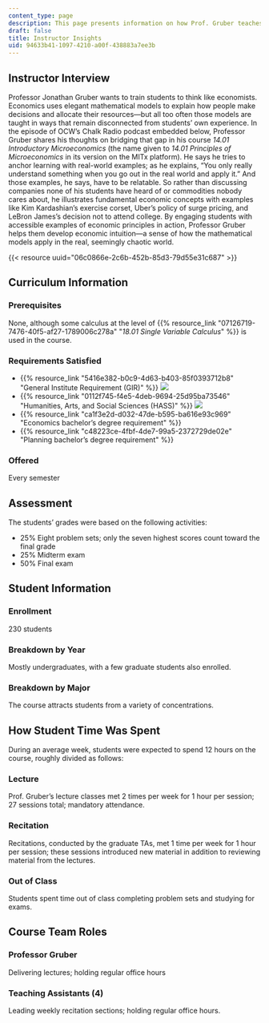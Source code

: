 ```yaml
---
content_type: page
description: This page presents information on how Prof. Gruber teaches 14.01.
draft: false
title: Instructor Insights
uid: 94633b41-1097-4210-a00f-438883a7ee3b
---
```

## Instructor Interview

Professor Jonathan Gruber wants to train students to think like economists. Economics uses elegant mathematical models to explain how people make decisions and allocate their resources—but all too often those models are taught in ways that remain disconnected from students’ own experience. In the episode of OCW’s Chalk Radio podcast embedded below, Professor Gruber shares his thoughts on bridging that gap in his course *14.01 Introductory Microeconomics* (the name given to *14.01 Principles of Microeconomics* in its version on the MITx platform). He says he tries to anchor learning with real-world examples; as he explains, “You only really understand something when you go out in the real world and apply it.” And those examples, he says, have to be relatable. So rather than discussing companies none of his students have heard of or commodities nobody cares about, he illustrates fundamental economic concepts with examples like Kim Kardashian’s exercise corset, Uber’s policy of surge pricing, and LeBron James’s decision not to attend college. By engaging students with accessible examples of economic principles in action, Professor Gruber helps them develop economic intuition—a sense of how the mathematical models apply in the real, seemingly chaotic world.

{{< resource uuid="06c0866e-2c6b-452b-85d3-79d55e31c687" >}}

## Curriculum Information

### Prerequisites

None, although some calculus at the level of {{% resource_link "07126719-7476-40f5-af27-1789006c278a" "*18.01 Single Variable Calculus*" %}} is used in the course.

### Requirements Satisfied

- {{% resource_link "5416e382-b0c9-4d63-b403-85f0393712b8" "General Institute Requirement (GIR)" %}} ![](https://ocw.mit.edu/images/educator/icon-question-gir.png)
- {{% resource_link "0112f745-f4e5-4deb-9694-25d95ba73546" "Humanities, Arts, and Social Sciences (HASS)" %}} ![](https://ocw.mit.edu/images/educator/icon-question-hass.png)
- {{% resource_link "ca1f3e2d-d032-47de-b595-ba616e93c969" "Economics bachelor’s degree requirement" %}}
- {{% resource_link "c48223ce-4fbf-4de7-99a5-2372729de02e" "Planning bachelor’s degree requirement" %}}

### Offered

Every semester

## Assessment

The students’ grades were based on the following activities:

- 25% Eight problem sets; only the seven highest scores count toward the final grade
- 25% Midterm exam
- 50% Final exam

## Student Information

### Enrollment

230 students

### Breakdown by Year

Mostly undergraduates, with a few graduate students also enrolled.

### Breakdown by Major

The course attracts students from a variety of concentrations.

## How Student Time Was Spent

During an average week, students were expected to spend 12 hours on the course, roughly divided as follows:

### Lecture

Prof. Gruber’s lecture classes met 2 times per week for 1 hour per session; 27 sessions total; mandatory attendance. 

### Recitation

Recitations, conducted by the graduate TAs, met 1 time per week for 1 hour per session; these sessions introduced new material in addition to reviewing material from the lectures.

### Out of Class

Students spent time out of class completing problem sets and studying for exams.

## Course Team Roles

### Professor Gruber

Delivering lectures; holding regular office hours

### Teaching Assistants (4) 

Leading weekly recitation sections; holding regular office hours.